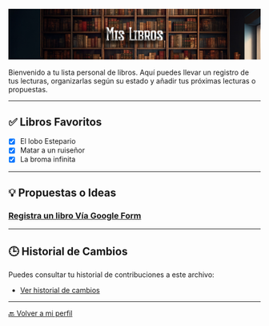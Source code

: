 ![Cabecera Mi Perfil](../imagenes/Cabeceras/MisLibrosCabe.jpg)

Bienvenido a tu lista personal de libros. Aquí puedes llevar un registro de tus lecturas, organizarlas según su estado y añadir tus próximas lecturas o propuestas.

---

## ✅ Libros Favoritos
- [x] El lobo Estepario
- [x] Matar a un ruiseñor
- [x] La broma infinita

---

## 💡 Propuestas o Ideas
### [Registra un libro Vía Google Form](https://docs.google.com/forms/d/e/1FAIpQLSe7DZdqBgSqku0dTCAFIl6VhtBezWXjMu_E0ZwRBSoZ1RZNfQ/viewform)

---

## 🕒 Historial de Cambios
Puedes consultar tu historial de contribuciones a este archivo:

- [Ver historial de cambios](https://github.com/SantanaOlmo/ProyectoFinalEntornosPrivate/commits/usuario_SantanaOlmo/Usuarios/mi_carpeta/mis_libros.md?author=SantanaOlmo)

---

[🔙 Volver a mi perfil](../mi_perfil.md)
